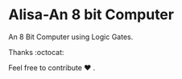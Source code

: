 # Alisa-An 8 bit Computer
An 8 Bit Computer using Logic Gates. 


Thanks :octocat:

Feel free to contribute :heart: .
